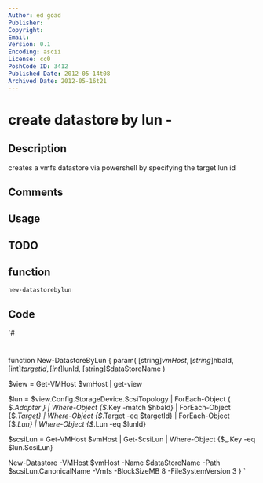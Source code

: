 ```yaml
---
Author: ed goad
Publisher: 
Copyright: 
Email: 
Version: 0.1
Encoding: ascii
License: cc0
PoshCode ID: 3412
Published Date: 2012-05-14t08
Archived Date: 2012-05-16t21
---
```


# create datastore by lun - 

## Description

creates a vmfs datastore via powershell by specifying the target lun id

## Comments



## Usage



## TODO



## function

`new-datastorebylun`

## Code

`#
 #
 function New-DatastoreByLun { param( [string]$vmHost, [string]$hbaId, [int]$targetId, [int]$lunId, [string]$dataStoreName )
 
   $view = Get-VMHost $vmHost | get-view
 
   $lun = $view.Config.StorageDevice.ScsiTopology | ForEach-Object { $_.Adapter } | Where-Object {$_.Key -match $hbaId} | ForEach-Object {$_.Target} | Where-Object {$_.Target -eq $targetId} | ForEach-Object {$_.Lun} | Where-Object {$_.Lun -eq $lunId}
 
   $scsiLun = Get-VMHost $vmHost | Get-ScsiLun | Where-Object {$_.Key -eq $lun.ScsiLun}
 
   New-Datastore -VMHost $vmHost -Name $dataStoreName -Path $scsiLun.CanonicalName -Vmfs -BlockSizeMB 8 -FileSystemVersion 3
 }
`


